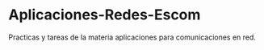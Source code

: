 # Aplicaciones-Redes-Escom
Practicas y tareas de  la materia aplicaciones para comunicaciones en red.
